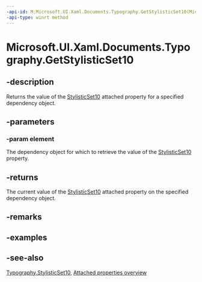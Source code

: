 ```yaml
---
-api-id: M:Microsoft.UI.Xaml.Documents.Typography.GetStylisticSet10(Microsoft.UI.Xaml.DependencyObject)
-api-type: winrt method
---
```


<!-- Method syntax
public bool GetStylisticSet10(Windows.UI.Xaml.DependencyObject element)
-->

# Microsoft.UI.Xaml.Documents.Typography.GetStylisticSet10

## -description
Returns the value of the [StylisticSet10](typography_stylisticset10.md) attached property for a specified dependency object.

## -parameters
### -param element
The dependency object for which to retrieve the value of the [StylisticSet10](typography_stylisticset10.md) property.

## -returns
The current value of the [StylisticSet10](typography_stylisticset10.md) attached property on the specified dependency object.

## -remarks

## -examples

## -see-also

[Typography.StylisticSet10](typography_stylisticset10.md), [Attached properties overview](/windows/uwp/xaml-platform/attached-properties-overview)
